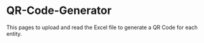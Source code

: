 # QR-Code-Generator
This pages to upload and read the Excel file to generate a QR Code for each entity. 

